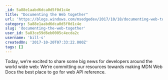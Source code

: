 ```yaml
---
_id: 5a88e1aabd6dca0d5f0d1c4e
title: "Documenting the Web together"
url: 'https://blogs.windows.com/msedgedev/2017/10/18/documenting-web-together-mdn-web-docs/#C4c4fXEOyW72HOC3.97'
category: 5a88e1aabd6dca0d5f0d1c4e
slug: 'documenting-the-web-together'
user_id: 5a83ce59d6eb0005c4ecda2c
username: 'bill-s'
createdOn: '2017-10-20T07:33:22.000Z'
tags: []
---
```


Today, we’re excited to share some big news for developers around the world wide web: We’re committing our resources towards making MDN Web Docs the best place to go for web API reference.

